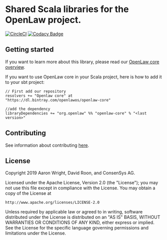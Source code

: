 # Shared Scala libraries for the OpenLaw project.

[![CircleCI](https://circleci.com/gh/openlawteam/openlaw-core.svg?style=svg)](https://circleci.com/gh/openlawteam/openlaw-core)
[![Codacy Badge](https://api.codacy.com/project/badge/Grade/4fe8f703ef3546738530fdcc585ccd2d)](https://www.codacy.com?utm_source=github.com&utm_medium=referral&utm_content=openlawteam/openlaw-core&utm_campaign=Badge_Grade)

## Getting started

If you want to learn more about this library, please read our [OpenLaw core overview](https://docs.openlaw.io/openlaw-core/).

If you want to use OpenLaw core in your Scala project, here is how to add it to your sbt project:

```
// First add our repository
resolvers += "Openlaw core" at "https://dl.bintray.com/openlawos/openlaw-core"

//add the dependency
libraryDependencies += "org.openlaw" %% "openlaw-core" % "<last version>"

```

## Contributing 

See information about contributing [here](docs/CONTRIBUTING.md).

## License

Copyright 2019 Aaron Wright, David Roon, and ConsenSys AG.

Licensed under the Apache License, Version 2.0 (the "License");
you may not use this file except in compliance with the License.
You may obtain a copy of the License at

    http://www.apache.org/licenses/LICENSE-2.0

Unless required by applicable law or agreed to in writing, software
distributed under the License is distributed on an "AS IS" BASIS,
WITHOUT WARRANTIES OR CONDITIONS OF ANY KIND, either express or implied.
See the License for the specific language governing permissions and
limitations under the License.
